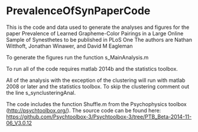 # PrevalenceOfSynPaperCode
This is the code and data used to generate the analyses and figures for the paper 
Prevalence of Learned Grapheme-Color Pairings in a Large Online Sample of Synesthetes
to be published in PLoS One
The authors are Nathan Witthoft, Jonathan Winawer, and David M Eagleman

To generate the figures run the function s_MainAnalysis.m

To run all of the code requires matlab 2014b and the statistics toolbox. 

All of the analysis with the exception of the clustering will run with matlab 2008 or later and the statistics toolbox.  To skip the clustering comment out the line s_synclusteringAnal.

The code includes the function Shuffle.m from the Psychophysics toolbox (http://psychtoolbox.org/).   The source code can be found here:
https://github.com/Psychtoolbox-3/Psychtoolbox-3/tree/PTB_Beta-2014-11-06_V3.0.12





